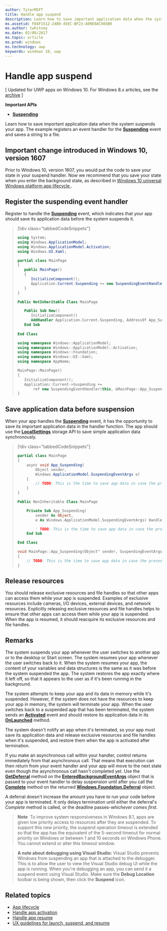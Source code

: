 ---author: TylerMSFTtitle: Handle app suspenddescription: Learn how to save important application data when the system suspends your app.ms.assetid: F84F1512-24B9-45EC-BF23-A09E0AC985B0ms.author: twhitneyms.date: 02/08/2017ms.topic: articlems.prod: windowsms.technology: uwpkeywords: windows 10, uwp---# Handle app suspend\[ Updated for UWP apps on Windows 10. For Windows 8.x articles, see the [archive](http://go.microsoft.com/fwlink/p/?linkid=619132) \]**Important APIs**- [**Suspending**](https://msdn.microsoft.com/library/windows/apps/br242341)Learn how to save important application data when the system suspends your app. The example registers an event handler for the [**Suspending**](https://msdn.microsoft.com/library/windows/apps/br242341) event and saves a string to a file.## Important change introduced in Windows 10, version 1607Prior to Windows 10, version 1607, you would put the code to save your state in your suspend handler. Now we recommend that you save your state when you enter the background state, as described in [Windows 10 universal Windows platform app lifecycle ](app-lifecycle.md).## Register the suspending event handlerRegister to handle the [**Suspending**](https://msdn.microsoft.com/library/windows/apps/br242341) event, which indicates that your app should save its application data before the system suspends it.> [!div class="tabbedCodeSnippets"]> ```cs> using System;> using Windows.ApplicationModel;> using Windows.ApplicationModel.Activation;> using Windows.UI.Xaml;>> partial class MainPage> {>    public MainPage()>    {>       InitializeComponent();>       Application.Current.Suspending += new SuspendingEventHandler(App_Suspending);>    }> }> ```> ```vb> Public NotInheritable Class MainPage>>    Public Sub New()>       InitializeComponent()>       AddHandler Application.Current.Suspending, AddressOf App_Suspending>    End Sub>    > End Class> ```> ```cpp> using namespace Windows::ApplicationModel;> using namespace Windows::ApplicationModel::Activation;> using namespace Windows::Foundation;> using namespace Windows::UI::Xaml;> using namespace AppName;>> MainPage::MainPage()> {>    InitializeComponent();>    Application::Current->Suspending +=>        ref new SuspendingEventHandler(this, &MainPage::App_Suspending);> }> ```## Save application data before suspensionWhen your app handles the [**Suspending**](https://msdn.microsoft.com/library/windows/apps/br242341) event, it has the opportunity to save its important application data in the handler function. The app should use the [**LocalSettings**](https://msdn.microsoft.com/library/windows/apps/br241622) storage API to save simple application data synchronously.> [!div class="tabbedCodeSnippets"]> ```cs> partial class MainPage> {>     async void App_Suspending(>         Object sender,>         Windows.ApplicationModel.SuspendingEventArgs e)>     {>         // TODO: This is the time to save app data in case the process is terminated>     }> }> ```> ```vb> Public NonInheritable Class MainPage>>     Private Sub App_Suspending(>         sender As Object,>         e As Windows.ApplicationModel.SuspendingEventArgs) Handles OnSuspendEvent.Suspending>>         ' TODO: This is the time to save app data in case the process is terminated>     End Sub>> End Class> ```> ```cpp> void MainPage::App_Suspending(Object^ sender, SuspendingEventArgs^ e)> {>     // TODO: This is the time to save app data in case the process is terminated> }> ```## Release resourcesYou should release exclusive resources and file handles so that other apps can access them while your app is suspended. Examples of exclusive resources include cameras, I/O devices, external devices, and network resources. Explicitly releasing exclusive resources and file handles helps to ensure that other apps can access them while your app is suspended. When the app is resumed, it should reacquire  its exclusive resources and file handles.## RemarksThe system suspends your app whenever the user switches to another app or to the desktop or Start screen. The system resumes your app whenever the user switches back to it. When the system resumes your app, the content of your variables and data structures is the same as it was before the system suspended the app. The system restores the app exactly where it left off, so that it appears to the user as if it's been running in the background.The system attempts to keep your app and its data in memory while it's suspended. However, if the system does not have the resources to keep your app in memory, the system will terminate your app. When the user switches back to a suspended app that has been terminated, the system sends an [**Activated**](https://msdn.microsoft.com/library/windows/apps/br225018) event and should restore its application data in its [**OnLaunched**](https://msdn.microsoft.com/library/windows/apps/br242335) method.The system doesn't notify an app when it's terminated, so your app must save its application data and release exclusive resources and file handles when it's suspended, and restore them when the app is activated after termination.If you make an asynchronous call within your handler, control returns immediately from that asynchronous call. That means that execution can then return from your event handler and your app will move to the next state even though the asynchronous call hasn't completed yet. Use the [**GetDeferral**](http://aka.ms/Kt66iv) method on the [**EnteredBackgroundEventArgs**](http://aka.ms/Ag2yh4) object that is passed to your event handler to delay suspension until after you call the [**Complete**](https://msdn.microsoft.com/library/windows/apps/windows.foundation.deferral.complete.aspx) method on the returned [**Windows.Foundation.Deferral**](https://msdn.microsoft.com/library/windows/apps/windows.foundation.deferral.aspx) object.A deferral doesn't increase the amount you have to run your code before your app is terminated. It only delays termination until either the deferral's *Complete* method is called, or the deadline passes-*whichever comes first*.> **Note**  To improve system responsiveness in Windows 8.1, apps are given low priority access to resources after they are suspended. To support this new priority, the suspend operation timeout is extended so that the app has the equivalent of the 5-second timeout for normal priority on Windows or between 1 and 10 seconds on Windows Phone. You cannot extend or alter this timeout window.> **A note about debugging using Visual Studio:**  Visual Studio prevents Windows from suspending an app that is attached to the debugger. This is to allow the user to view the Visual Studio debug UI while the app is running. When you're debugging an app, you can send it a suspend event using Visual Studio. Make sure the **Debug Location** toolbar is being shown, then click the **Suspend** icon.## Related topics* [App lifecycle](app-lifecycle.md)* [Handle app activation](activate-an-app.md)* [Handle app resume](resume-an-app.md)* [UX guidelines for launch, suspend, and resume](https://msdn.microsoft.com/library/windows/apps/dn611862)  